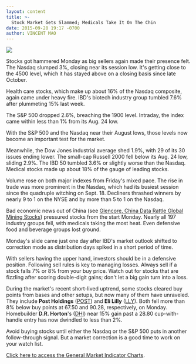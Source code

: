 ```yaml
---
layout: content
title: >-
  Stock Market Gets Slammed; Medicals Take It On The Chin
date: 2015-09-28 19:17 -0700
author: VINCENT MAO
---
```






![](https://www.investors.com/wp-content/uploads/ibd-migrated-images/MPv_150929_635790510247224346.png)









  

Stocks got hammered Monday as big sellers again made their presence felt. The Nasdaq slumped 3%, closing near its session low. It's getting close to the 4500 level, which it has stayed above on a closing basis since late October.

  

Health care stocks, which make up about 16% of the Nasdaq composite, again came under heavy fire. IBD's biotech industry group tumbled 7.6% after plummeting 15% last week.

  

The S&P 500 dropped 2.6%, breaching the 1900 level. Intraday, the index came within less than 1% from its Aug. 24 low.

  

With the S&P 500 and the Nasdaq near their August lows, those levels now become an important test for the market.

  

Meanwhile, the Dow Jones industrial average shed 1.9%, with 29 of its 30 issues ending lower. The small-cap Russell 2000 fell below its Aug. 24 low, sliding 2.9%. The IBD 50 tumbled 3.6% or slightly worse than the Nasdaq. Medical stocks made up about 18% of the gauge of leading stocks.

  

Volume rose on both major indexes from Friday's mixed pace. The rise in trade was more prominent in the Nasdaq, which had its busiest session since the quadruple witching on Sept. 18. Decliners thrashed winners by nearly 9 to 1 on the NYSE and by more than 5 to 1 on the Nasdaq.

  

Bad economic news out of China (see [Glencore, China Data Rattle Global Mining Stocks](http://news.investors.com/investing-international-leaders/092815-773077-a-tough-day-for-international-mining-stocks.htm)) pressured stocks from the start Monday. Nearly all 197 industry groups fell, with medicals taking the most heat. Even defensive food and beverage groups lost ground.

  

Monday's slide came just one day after IBD's market outlook shifted to correction mode as distribution days spiked in a short period of time.

  

With sellers having the upper hand, investors should be in a defensive position. Following sell rules is key to managing losses. Always sell if a stock falls 7% or 8% from your buy price. Watch out for stocks that are fizzling after scoring double-digit gains; don't let a big gain turn into a loss.

  

During the market's recent short-lived uptrend, some stocks cleared buy points from bases and other setups, but now many of them have unraveled. They include **Post Holdings** ([POST](https://research.investors.com/quote.aspx?symbol=POST)) and **Eli Lilly** ([LLY](https://research.investors.com/quote.aspx?symbol=LLY)). Both fell more than 8% below buy points at 67.50 and 90.28, respectively, on Monday. Homebuilder **D.R. Horton**'s ([DHI](https://research.investors.com/quote.aspx?symbol=DHI)) near 15% gain past a 28.80 cup-with-handle entry has now dwindled to less than 2%.

  

Avoid buying stocks until either the Nasdaq or the S&P 500 puts in another follow-through signal. But a market correction is a good time to work on your watch list.

  

[Click here to access the General Market Indicator Charts](https://www.investors.com/pdf/GMI_092915.pdf).




